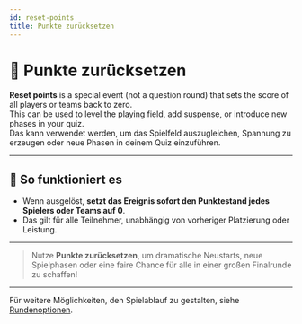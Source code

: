 ```yaml
---
id: reset-points
title: Punkte zurücksetzen
---
```


# 🔄 Punkte zurücksetzen

**Reset points** is a special event (not a question round) that sets the score of all players or teams back to zero.\
This can be used to level the playing field, add suspense, or introduce new phases in your quiz.\
Das kann verwendet werden, um das Spielfeld auszugleichen, Spannung zu erzeugen oder neue Phasen in deinem Quiz einzuführen.

---

## 📝 So funktioniert es

- Wenn ausgelöst, **setzt das Ereignis sofort den Punktestand jedes Spielers oder Teams auf 0**.
- Das gilt für alle Teilnehmer, unabhängig von vorheriger Platzierung oder Leistung.

---

> Nutze **Punkte zurücksetzen**, um dramatische Neustarts, neue Spielphasen oder eine faire Chance für alle in einer großen Finalrunde zu schaffen!

---

Für weitere Möglichkeiten, den Spielablauf zu gestalten, siehe [Rundenoptionen](../editor/008-round-options.md).
